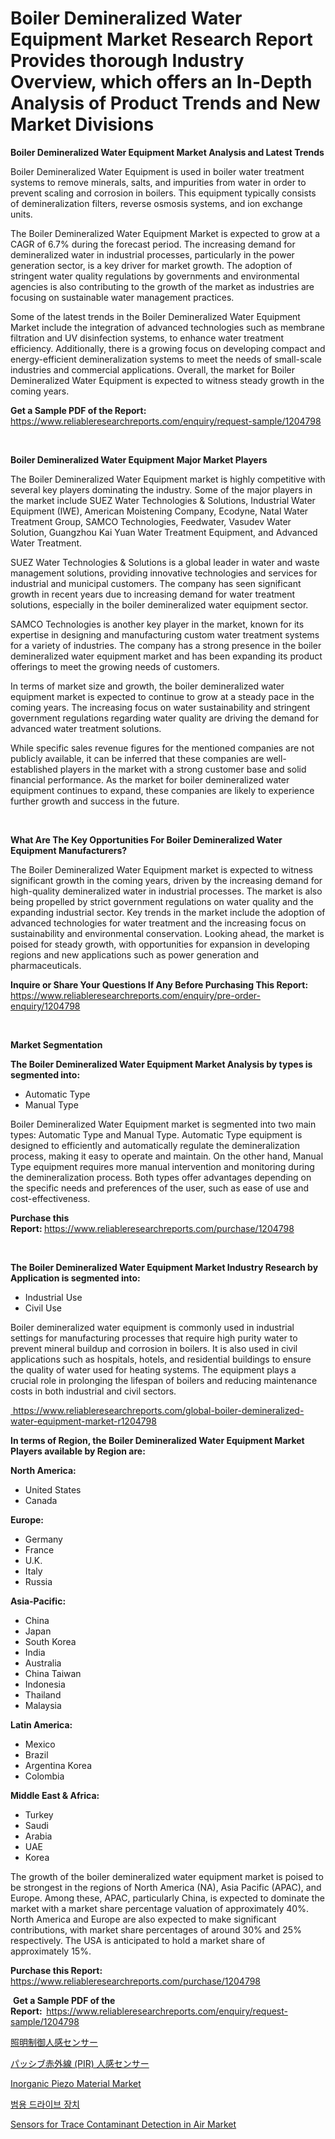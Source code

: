 <p><h1>Boiler Demineralized Water Equipment Market Research Report Provides thorough Industry Overview, which offers an In-Depth Analysis of Product Trends and New Market Divisions</h1></p><p><strong>Boiler Demineralized Water Equipment Market Analysis and Latest Trends</strong></p>
<p><p>Boiler Demineralized Water Equipment is used in boiler water treatment systems to remove minerals, salts, and impurities from water in order to prevent scaling and corrosion in boilers. This equipment typically consists of demineralization filters, reverse osmosis systems, and ion exchange units.</p><p>The Boiler Demineralized Water Equipment Market is expected to grow at a CAGR of 6.7% during the forecast period. The increasing demand for demineralized water in industrial processes, particularly in the power generation sector, is a key driver for market growth. The adoption of stringent water quality regulations by governments and environmental agencies is also contributing to the growth of the market as industries are focusing on sustainable water management practices.</p><p>Some of the latest trends in the Boiler Demineralized Water Equipment Market include the integration of advanced technologies such as membrane filtration and UV disinfection systems, to enhance water treatment efficiency. Additionally, there is a growing focus on developing compact and energy-efficient demineralization systems to meet the needs of small-scale industries and commercial applications. Overall, the market for Boiler Demineralized Water Equipment is expected to witness steady growth in the coming years.</p></p>
<p><strong>Get a Sample PDF of the Report:&nbsp;</strong> <a href="https://www.reliableresearchreports.com/enquiry/request-sample/1204798">https://www.reliableresearchreports.com/enquiry/request-sample/1204798</a></p>
<p>&nbsp;</p>
<p><strong>Boiler Demineralized Water Equipment Major Market Players</strong></p>
<p><p>The Boiler Demineralized Water Equipment market is highly competitive with several key players dominating the industry. Some of the major players in the market include SUEZ Water Technologies & Solutions, Industrial Water Equipment (IWE), American Moistening Company, Ecodyne, Natal Water Treatment Group, SAMCO Technologies, Feedwater, Vasudev Water Solution, Guangzhou Kai Yuan Water Treatment Equipment, and Advanced Water Treatment. </p><p>SUEZ Water Technologies & Solutions is a global leader in water and waste management solutions, providing innovative technologies and services for industrial and municipal customers. The company has seen significant growth in recent years due to increasing demand for water treatment solutions, especially in the boiler demineralized water equipment sector.</p><p>SAMCO Technologies is another key player in the market, known for its expertise in designing and manufacturing custom water treatment systems for a variety of industries. The company has a strong presence in the boiler demineralized water equipment market and has been expanding its product offerings to meet the growing needs of customers.</p><p>In terms of market size and growth, the boiler demineralized water equipment market is expected to continue to grow at a steady pace in the coming years. The increasing focus on water sustainability and stringent government regulations regarding water quality are driving the demand for advanced water treatment solutions.</p><p>While specific sales revenue figures for the mentioned companies are not publicly available, it can be inferred that these companies are well-established players in the market with a strong customer base and solid financial performance. As the market for boiler demineralized water equipment continues to expand, these companies are likely to experience further growth and success in the future.</p></p>
<p>&nbsp;</p>
<p><strong>What Are The Key Opportunities For Boiler Demineralized Water Equipment Manufacturers?</strong></p>
<p><p>The Boiler Demineralized Water Equipment market is expected to witness significant growth in the coming years, driven by the increasing demand for high-quality demineralized water in industrial processes. The market is also being propelled by strict government regulations on water quality and the expanding industrial sector. Key trends in the market include the adoption of advanced technologies for water treatment and the increasing focus on sustainability and environmental conservation. Looking ahead, the market is poised for steady growth, with opportunities for expansion in developing regions and new applications such as power generation and pharmaceuticals.</p></p>
<p><strong>Inquire or Share Your Questions If Any Before Purchasing This Report:</strong> <a href="https://www.reliableresearchreports.com/enquiry/pre-order-enquiry/1204798">https://www.reliableresearchreports.com/enquiry/pre-order-enquiry/1204798</a></p>
<p>&nbsp;</p>
<p><strong>Market Segmentation</strong></p>
<p><strong>The Boiler Demineralized Water Equipment Market Analysis by types is segmented into:</strong></p>
<p><ul><li>Automatic Type</li><li>Manual Type</li></ul></p>
<p><p>Boiler Demineralized Water Equipment market is segmented into two main types: Automatic Type and Manual Type. Automatic Type equipment is designed to efficiently and automatically regulate the demineralization process, making it easy to operate and maintain. On the other hand, Manual Type equipment requires more manual intervention and monitoring during the demineralization process. Both types offer advantages depending on the specific needs and preferences of the user, such as ease of use and cost-effectiveness.</p></p>
<p><strong>Purchase this Report:&nbsp;</strong><a href="https://www.reliableresearchreports.com/purchase/1204798">https://www.reliableresearchreports.com/purchase/1204798</a></p>
<p>&nbsp;</p>
<p><strong>The Boiler Demineralized Water Equipment Market Industry Research by Application is segmented into:</strong></p>
<p><ul><li>Industrial Use</li><li>Civil Use</li></ul></p>
<p><p>Boiler demineralized water equipment is commonly used in industrial settings for manufacturing processes that require high purity water to prevent mineral buildup and corrosion in boilers. It is also used in civil applications such as hospitals, hotels, and residential buildings to ensure the quality of water used for heating systems. The equipment plays a crucial role in prolonging the lifespan of boilers and reducing maintenance costs in both industrial and civil sectors.</p></p>
<p><a href="https://www.reliableresearchreports.com/global-boiler-demineralized-water-equipment-market-r1204798">&nbsp;https://www.reliableresearchreports.com/global-boiler-demineralized-water-equipment-market-r1204798</a></p>
<p><strong>In terms of Region, the Boiler Demineralized Water Equipment Market Players available by Region are:</strong></p>
<p>
    <p> <strong> North America: </strong>
        <ul>
            <li>United States</li>
            <li>Canada</li>
        </ul>
        </p> 
    <p> <strong> Europe: </strong>
        <ul>
            <li>Germany</li>
            <li>France</li>
            <li>U.K.</li>
            <li>Italy</li>
            <li>Russia</li>
        </ul>
        </p> 
    <p> <strong> Asia-Pacific: </strong>
        <ul>
            <li>China</li>
            <li>Japan</li>
            <li>South Korea</li>
            <li>India</li>
            <li>Australia</li>
            <li>China Taiwan</li>
            <li>Indonesia</li>
            <li>Thailand</li>
            <li>Malaysia</li>
        </ul>
        </p> 
    <p> <strong> Latin America: </strong>
        <ul>
            <li>Mexico</li>
            <li>Brazil</li>
            <li>Argentina Korea</li>
            <li>Colombia</li>
        </ul>
        </p> 
    <p> <strong> Middle East & Africa: </strong>
        <ul>
            <li>Turkey</li>
            <li>Saudi</li>
            <li>Arabia</li>
            <li>UAE</li>
            <li>Korea</li>
        </ul>
    </p>
    </p>
<p><p>The growth of the boiler demineralized water equipment market is poised to be strongest in the regions of North America (NA), Asia Pacific (APAC), and Europe. Among these, APAC, particularly China, is expected to dominate the market with a market share percentage valuation of approximately 40%. North America and Europe are also expected to make significant contributions, with market share percentages of around 30% and 25% respectively. The USA is anticipated to hold a market share of approximately 15%.</p></p>
<p><strong>Purchase this Report: </strong><a href="https://www.reliableresearchreports.com/purchase/1204798">https://www.reliableresearchreports.com/purchase/1204798</a></p>
<p>&nbsp;<strong>Get a Sample PDF of the Report:&nbsp;&nbsp;</strong><a href="https://www.reliableresearchreports.com/enquiry/request-sample/1204798">https://www.reliableresearchreports.com/enquiry/request-sample/1204798</a></p>
<p><strong></strong></p>
<p><p><a href="https://github.com/luffiazaza/Market-Research-Report-List-2/blob/main/8845237111476.md">照明制御人感センサー</a></p><p><a href="https://github.com/one-cool-chick/Market-Research-Report-List-2/blob/main/5344694111477.md">パッシブ赤外線 (PIR) 人感センサー</a></p><p><a href="https://github.com/tamvrosiya/Market-Research-Report-List-4/blob/main/inorganic-piezo-material-market.md">Inorganic Piezo Material Market</a></p><p><a href="https://medium.com/@allanchulist567567jdf/universaldrive-%EC%9E%A5%EC%B9%98-%EC%8B%9C%EC%9E%A5-%EC%B6%94%EC%84%B8-%EC%98%88%EC%B8%A1-%EB%B0%8F-2031%EB%85%84%EA%B9%8C%EC%A7%80%EC%9D%98-%EA%B2%BD%EC%9F%81-%EB%B6%84%EC%84%9D-0fe338b9cef0">범용 드라이브 장치</a></p><p><a href="https://issuu.com/reportprime-2/docs/sensors-for-trace-contaminant-detection-in-air-mar">Sensors for Trace Contaminant Detection in Air Market</a></p></p>